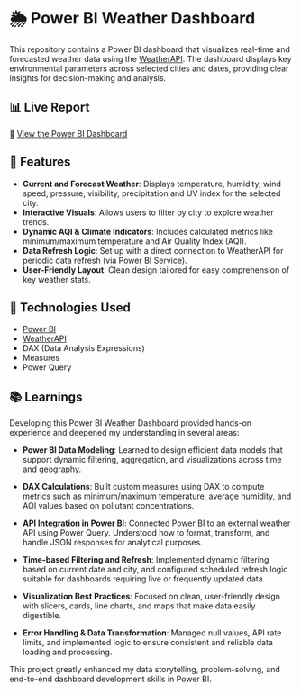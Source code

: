 # 🌦️ Power BI Weather Dashboard

This repository contains a Power BI dashboard that visualizes real-time and forecasted weather data using the [WeatherAPI](https://www.weatherapi.com/). The dashboard displays key environmental parameters across selected cities and dates, providing clear insights for decision-making and analysis.

## 📊 Live Report

🔗 [View the Power BI Dashboard](https://app.powerbi.com/view?r=eyJrIjoiZTViNzFkNzItNGUzYi00MGEwLWFlMGYtMWIyNTFmNjM3YzYyIiwidCI6ImJmMTZiMmJjLWE1NmMtNDU3Yi05M2UzLWRhOGMyNTEyNWQ3YSJ9)

## 📌 Features

- **Current and Forecast Weather**: Displays temperature, humidity, wind speed, pressure, visibility, precipitation and UV index for the selected city.
- **Interactive Visuals**: Allows users to filter by city to explore weather trends.
- **Dynamic AQI & Climate Indicators**: Includes calculated metrics like minimum/maximum temperature and Air Quality Index (AQI).
- **Data Refresh Logic**: Set up with a direct connection to WeatherAPI for periodic data refresh (via Power BI Service).
- **User-Friendly Layout**: Clean design tailored for easy comprehension of key weather stats.

## 🔧 Technologies Used

- [Power BI](https://powerbi.microsoft.com/)
- [WeatherAPI](https://www.weatherapi.com/)
- DAX (Data Analysis Expressions)
- Measures
- Power Query

## 📚 Learnings
Developing this Power BI Weather Dashboard provided hands-on experience and deepened my understanding in several areas:

- **Power BI Data Modeling**: Learned to design efficient data models that support dynamic filtering, aggregation, and visualizations across time and geography.

- **DAX Calculations**: Built custom measures using DAX to compute metrics such as minimum/maximum temperature, average humidity, and AQI values based on pollutant concentrations.

- **API Integration in Power BI**: Connected Power BI to an external weather API using Power Query. Understood how to format, transform, and handle JSON responses for analytical purposes.

- **Time-based Filtering and Refresh**: Implemented dynamic filtering based on current date and city, and configured scheduled refresh logic suitable for dashboards requiring live or frequently updated data.

- **Visualization Best Practices**: Focused on clean, user-friendly design with slicers, cards, line charts, and maps that make data easily digestible.

- **Error Handling & Data Transformation**: Managed null values, API rate limits, and implemented logic to ensure consistent and reliable data loading and processing.

This project greatly enhanced my data storytelling, problem-solving, and end-to-end dashboard development skills in Power BI.
